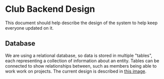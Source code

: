 # Club Backend Design

This document should help describe the design of the system to help keep everyone updated on it.

## Database

We are using a relational database, so data is stored in multiple "tables", each representing a collection of information about an entity. Tables can be connected to show relationships between, such as members being able to work work on projects. The current design is described in [this image](database-schema.png).
